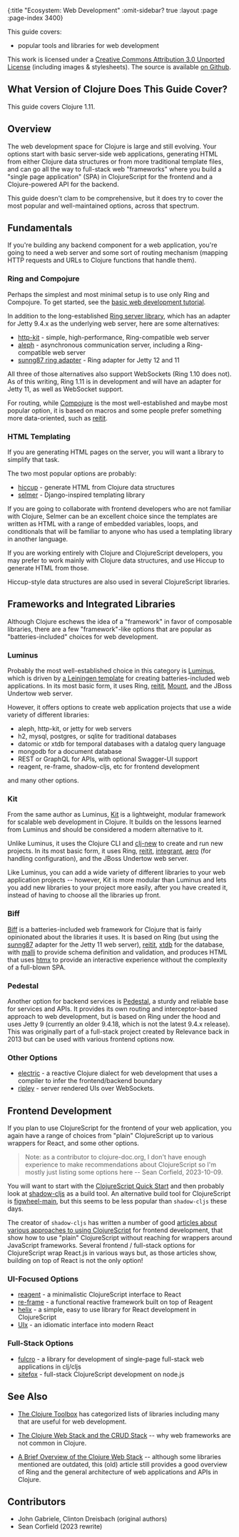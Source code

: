 {:title "Ecosystem: Web Development"
 :omit-sidebar? true
 :layout :page :page-index 3400}

This guide covers:

  * popular tools and libraries for web development

This work is licensed under a <a rel="license"
href="https://creativecommons.org/licenses/by/3.0/">Creative Commons
Attribution 3.0 Unported License</a> (including images &
stylesheets). The source is available [on
Github](https://github.com/clojure-doc/clojure-doc.github.io).



## What Version of Clojure Does This Guide Cover?

This guide covers Clojure 1.11.



## Overview

The web development space for Clojure is large and still evolving.
Your options start with basic server-side web applications, generating
HTML from either Clojure data structures or from more traditional
template files, and can go all the way to full-stack web "frameworks"
where you build a "single page application" (SPA) in ClojureScript for
the frontend and a Clojure-powered API for the backend.

This guide doesn't clam to be comprehensive, but it does try to
cover the most popular and well-maintained options, across that spectrum.

## Fundamentals

If you're building any backend component for a web application, you're
going to need a web server and some sort of routing mechanism (mapping
HTTP requests and URLs to Clojure functions that handle them).

### Ring and Compojure

Perhaps the simplest and most minimal setup is to use only Ring and
Compojure. To get started, see the [basic web development
tutorial](/articles/tutorials/basic_web_development/).

In addition to the long-established [Ring server library](https://github.com/ring-clojure/ring),
which has an adapter for Jetty 9.4.x as the underlying web server,
here are some alternatives:

* [http-kit](https://github.com/http-kit/http-kit) - simple, high-performance, Ring-compatible web server
* [aleph](https://github.com/clj-commons/aleph) - asynchronous communication server, including a Ring-compatible web server
* [sunng87 ring adapter](https://github.com/sunng87/ring-jetty9-adapter) - Ring adapter for Jetty 12 and 11

All three of those alternatives also support WebSockets (Ring 1.10 does not).
As of this writing, Ring 1.11 is in development and will have an adapter for Jetty 11,
as well as WebSocket support.

For routing, while [Compojure](https://github.com/weavejester/compojure) is the most
well-established and maybe most popular option, it is based on macros and
some people prefer something more data-oriented, such as
[reitit](https://github.com/metosin/reitit).

### HTML Templating

If you are generating HTML pages on the server, you will want a library
to simplify that task.

The two most popular options are probably:

* [hiccup](https://github.com/weavejester/hiccup) - generate HTML from Clojure data structures
* [selmer](https://github.com/yogthos/Selmer) - Django-inspired templating library

If you are going to collaborate with frontend developers who are not
familiar with Clojure, Selmer can be an excellent choice since the templates
are written as HTML with a range of embedded variables, loops, and conditionals
that will be familiar to anyone who has used a templating library in another
language.

If you are working entirely with Clojure and ClojureScript developers, you
may prefer to work mainly with Clojure data structures, and use Hiccup to
generate HTML from those.

Hiccup-style data structures are also used in several ClojureScript libraries.

## Frameworks and Integrated Libraries

Although Clojure eschews the idea of a "framework" in favor of composable
libraries, there are a few "framework"-like options that are popular as
"batteries-included" choices for web development.

### Luminus

Probably the most well-established choice in this category is
[Luminus](http://www.luminusweb.net/), which is driven by [a Leiningen
template](https://github.com/yogthos/luminus-template) for creating
batteries-included web applications. In its most basic form, it uses Ring,
[reitit](https://github.com/metosin/reitit),
[Mount](https://github.com/tolitius/mount), and the JBoss Undertow web server.

However, it offers options to create web application projects that use
a wide variety of different libraries:

* aleph, http-kit, or jetty for web servers
* h2, mysql, postgres, or sqlite for traditional databases
* datomic or xtdb for temporal databases with a datalog query language
* mongodb for a document database
* REST or GraphQL for APIs, with optional Swagger-UI support
* reagent, re-frame, shadow-cljs, etc for frontend development

and many other options.

### Kit

From the same author as Luminus, [Kit](https://kit-clj.github.io/) is a
lightweight, modular framework for scalable web development in Clojure.
It builds on the lessons learned from Luminus and should be considered
a modern alternative to it.

Unlike Luminus, it uses the Clojure CLI and [clj-new](https://github.com/seancorfield/clj-new)
to create and run new projects. In its most basic form, it uses Ring,
[reitit](https://github.com/metosin/reitit),
[integrant](https://github.com/weavejester/integrant),
[aero](https://https://github.com/juxt/aero) (for handling configuration),
and the JBoss Undertow web server.

Like Luminus, you can add a wide variety of different libraries to your
web application projects -- however, Kit is more modular than Luminus
and lets you add new libraries to your project more easily, after you
have created it, instead of having to choose all the libraries up front.

### Biff

[Biff](https://biffweb.com/) is a batteries-included web framework for Clojure
that is fairly opinionated about the libraries it uses. It is based on Ring
(but using the [sunng87](https://github.com/sunng87/ring-jetty9-adapter) adapter for the Jetty 11 web server),
[reitit](https://github.com/metosin/reitit),
[xtdb](https://www.xtdb.com/) for the database,
with [malli](https://github.com/metosin/malli) to provide schema definition and validation,
and produces HTML that uses
[htmx](https://htmx.org/) to provide an interactive experience without
the complexity of a full-blown SPA.

### Pedestal

Another option for backend services is [Pedestal](https://pedestal.io/),
a sturdy and reliable base for services and APIs. It provides its own
routing and interceptor-based approach to web development, but is based
on Ring under the hood and uses Jetty 9 (currently an older 9.4.18,
which is not the latest 9.4.x release). This was originally part of a
full-stack project created by Relevance back in 2013 but can be used with various
frontend options now.

### Other Options

* [electric](https://github.com/hyperfiddle/electric) - a reactive Clojure dialect for web development that uses a compiler to infer the frontend/backend boundary
* [ripley](https://github.com/tatut/ripley) - server rendered UIs over WebSockets.

## Frontend Development

If you plan to use ClojureScript for the frontend of your web application,
you again have a range of choices from "plain" ClojureScript up to
various wrappers for React, and some other options.

> Note: as a contributor to clojure-doc.org, I don't have enough experience to make recommendations about ClojureScript so I'm mostly just listing some options here -- Sean Corfield, 2023-10-09.

You will want to start with the [ClojureScript Quick Start](https://clojurescript.org/guides/quick-start)
and then probably look at [shadow-cljs](https://github.com/thheller/shadow-cljs) as a build tool.
An alternative build tool for ClojureScript is [figwheel-main](https://figwheel.org/),
but this seems to be less popular than `shadow-cljs` these days.

The creator of `shadow-cljs` has written a number of good
[articles about various approaches to using ClojureScript](https://code.thheller.com/)
for frontend development, that show how to use "plain" ClojureScript without
reaching for wrappers around JavaScript frameworks.
Several frontend / full-stack options for ClojureScript wrap React.js in various ways
but, as those articles show, building on top of React is not the only option!

### UI-Focused Options

* [reagent](https://reagent-project.github.io/) - a minimalistic ClojureScript interface to React
* [re-frame](http://day8.github.io/re-frame/) - a functional reactive framework built on top of Reagent
* [helix](https://github.com/lilactown/helix) - a simple, easy to use library for React development in ClojureScript
* [UIx](https://pitch-io.github.io/uix/docs/) - an idiomatic interface into modern React

### Full-Stack Options

* [fulcro](https://fulcro.fulcrologic.com/) - a library for development of single-page full-stack web applications in clj/cljs
* [sitefox](https://github.com/chr15m/sitefox) - full-stack ClojureScript development on node.js

## See Also

  * [The Clojure Toolbox](https://www.clojure-toolbox.com/) has categorized lists of libraries including many that are useful for web development.

  * [The Clojure Web Stack and the CRUD Stack](http://brehaut.net/blog/2012/clojure_web_and_the_crud_stack) -- why web frameworks are not common in Clojure.

  * [A Brief Overview of the Clojure Web Stack](http://brehaut.net/blog/2011/ring_introduction) -- although some libraries mentioned are outdated, this (old) article still provides a good overview of Ring and the general architecture of web applications and APIs in Clojure.



## Contributors

* John Gabriele, Clinton Dreisbach (original authors)
* Sean Corfield (2023 rewrite)
